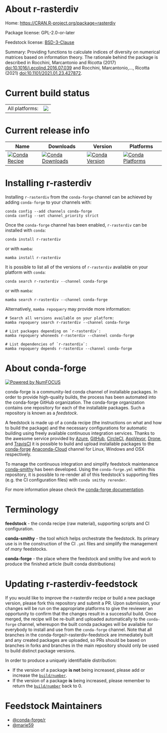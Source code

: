 About r-rasterdiv
=================

Home: https://CRAN.R-project.org/package=rasterdiv

Package license: GPL-2.0-or-later

Feedstock license: [BSD-3-Clause](https://github.com/conda-forge/r-rasterdiv-feedstock/blob/main/LICENSE.txt)

Summary: Providing functions to calculate indices of diversity on numerical matrices based on information theory. The rationale behind the package is described in Rocchini, Marcantonio and Ricotta (2017) <doi:10.1016/j.ecolind.2016.07.039> and Rocchini, Marcantonio,..., Ricotta (2021) <doi:10.1101/2021.01.23.427872>.

Current build status
====================


<table><tr><td>All platforms:</td>
    <td>
      <a href="https://dev.azure.com/conda-forge/feedstock-builds/_build/latest?definitionId=16485&branchName=main">
        <img src="https://dev.azure.com/conda-forge/feedstock-builds/_apis/build/status/r-rasterdiv-feedstock?branchName=main">
      </a>
    </td>
  </tr>
</table>

Current release info
====================

| Name | Downloads | Version | Platforms |
| --- | --- | --- | --- |
| [![Conda Recipe](https://img.shields.io/badge/recipe-r--rasterdiv-green.svg)](https://anaconda.org/conda-forge/r-rasterdiv) | [![Conda Downloads](https://img.shields.io/conda/dn/conda-forge/r-rasterdiv.svg)](https://anaconda.org/conda-forge/r-rasterdiv) | [![Conda Version](https://img.shields.io/conda/vn/conda-forge/r-rasterdiv.svg)](https://anaconda.org/conda-forge/r-rasterdiv) | [![Conda Platforms](https://img.shields.io/conda/pn/conda-forge/r-rasterdiv.svg)](https://anaconda.org/conda-forge/r-rasterdiv) |

Installing r-rasterdiv
======================

Installing `r-rasterdiv` from the `conda-forge` channel can be achieved by adding `conda-forge` to your channels with:

```
conda config --add channels conda-forge
conda config --set channel_priority strict
```

Once the `conda-forge` channel has been enabled, `r-rasterdiv` can be installed with `conda`:

```
conda install r-rasterdiv
```

or with `mamba`:

```
mamba install r-rasterdiv
```

It is possible to list all of the versions of `r-rasterdiv` available on your platform with `conda`:

```
conda search r-rasterdiv --channel conda-forge
```

or with `mamba`:

```
mamba search r-rasterdiv --channel conda-forge
```

Alternatively, `mamba repoquery` may provide more information:

```
# Search all versions available on your platform:
mamba repoquery search r-rasterdiv --channel conda-forge

# List packages depending on `r-rasterdiv`:
mamba repoquery whoneeds r-rasterdiv --channel conda-forge

# List dependencies of `r-rasterdiv`:
mamba repoquery depends r-rasterdiv --channel conda-forge
```


About conda-forge
=================

[![Powered by
NumFOCUS](https://img.shields.io/badge/powered%20by-NumFOCUS-orange.svg?style=flat&colorA=E1523D&colorB=007D8A)](https://numfocus.org)

conda-forge is a community-led conda channel of installable packages.
In order to provide high-quality builds, the process has been automated into the
conda-forge GitHub organization. The conda-forge organization contains one repository
for each of the installable packages. Such a repository is known as a *feedstock*.

A feedstock is made up of a conda recipe (the instructions on what and how to build
the package) and the necessary configurations for automatic building using freely
available continuous integration services. Thanks to the awesome service provided by
[Azure](https://azure.microsoft.com/en-us/services/devops/), [GitHub](https://github.com/),
[CircleCI](https://circleci.com/), [AppVeyor](https://www.appveyor.com/),
[Drone](https://cloud.drone.io/welcome), and [TravisCI](https://travis-ci.com/)
it is possible to build and upload installable packages to the
[conda-forge](https://anaconda.org/conda-forge) [Anaconda-Cloud](https://anaconda.org/)
channel for Linux, Windows and OSX respectively.

To manage the continuous integration and simplify feedstock maintenance
[conda-smithy](https://github.com/conda-forge/conda-smithy) has been developed.
Using the ``conda-forge.yml`` within this repository, it is possible to re-render all of
this feedstock's supporting files (e.g. the CI configuration files) with ``conda smithy rerender``.

For more information please check the [conda-forge documentation](https://conda-forge.org/docs/).

Terminology
===========

**feedstock** - the conda recipe (raw material), supporting scripts and CI configuration.

**conda-smithy** - the tool which helps orchestrate the feedstock.
                   Its primary use is in the construction of the CI ``.yml`` files
                   and simplify the management of *many* feedstocks.

**conda-forge** - the place where the feedstock and smithy live and work to
                  produce the finished article (built conda distributions)


Updating r-rasterdiv-feedstock
==============================

If you would like to improve the r-rasterdiv recipe or build a new
package version, please fork this repository and submit a PR. Upon submission,
your changes will be run on the appropriate platforms to give the reviewer an
opportunity to confirm that the changes result in a successful build. Once
merged, the recipe will be re-built and uploaded automatically to the
`conda-forge` channel, whereupon the built conda packages will be available for
everybody to install and use from the `conda-forge` channel.
Note that all branches in the conda-forge/r-rasterdiv-feedstock are
immediately built and any created packages are uploaded, so PRs should be based
on branches in forks and branches in the main repository should only be used to
build distinct package versions.

In order to produce a uniquely identifiable distribution:
 * If the version of a package **is not** being increased, please add or increase
   the [``build/number``](https://docs.conda.io/projects/conda-build/en/latest/resources/define-metadata.html#build-number-and-string).
 * If the version of a package **is** being increased, please remember to return
   the [``build/number``](https://docs.conda.io/projects/conda-build/en/latest/resources/define-metadata.html#build-number-and-string)
   back to 0.

Feedstock Maintainers
=====================

* [@conda-forge/r](https://github.com/conda-forge/r/)
* [@marie59](https://github.com/marie59/)

